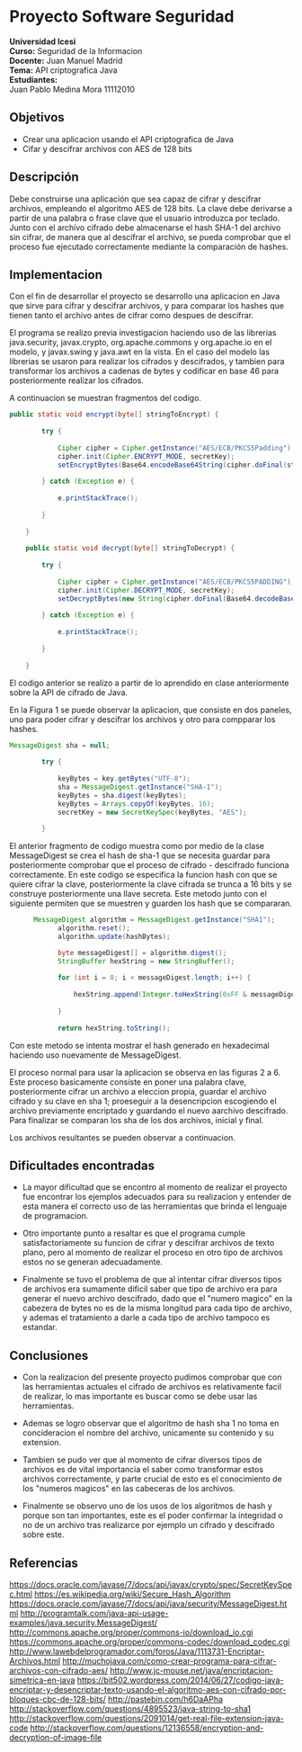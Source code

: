 # Proyecto Software Seguridad  
**Universidad Icesi**  
**Curso:** Seguridad de la Informacion  
**Docente:** Juan Manuel Madrid  
**Tema:**  API criptografica Java  
**Estudiantes:**    
Juan Pablo Medina Mora 11112010  

## Objetivos
* Crear una aplicacion usando el API criptografica de Java
* Cifar y descifrar archivos con AES de 128 bits

## Descripción
Debe construirse una aplicación que sea capaz de cifrar y descifrar archivos, empleando el algoritmo AES de 128 bits. La clave debe derivarse a partir de una palabra o frase clave que el usuario introduzca por teclado. Junto con el archivo cifrado debe almacenarse el hash SHA-1 del archivo sin cifrar, de manera que al descifrar el archivo, se pueda comprobar que el proceso fue ejecutado correctamente mediante la comparación de hashes.

## Implementacion
Con el fin de desarrollar el proyecto se desarrollo una aplicacion en Java que sirve para cifrar y descifrar archivos, y para comparar los hashes que tienen tanto el archivo antes de cifrar como despues de descifrar.

El programa se realizo previa investigacion haciendo uso de las librerias java.security, javax.crypto, org.apache.commons y org.apache.io en el modelo, y javax.swing y java.awt en la vista. En el caso del modelo las librerias se usaron para realizar los cifrados y descifrados, y tambien para transformar los archivos a cadenas de bytes y codificar en base 46 para posteriormente realizar los cifrados.

A continuacion se muestran fragmentos del codigo.

```java
public static void encrypt(byte[] stringToEncrypt) {
    	
        try {
        	
            Cipher cipher = Cipher.getInstance("AES/ECB/PKCS5Padding");        
            cipher.init(Cipher.ENCRYPT_MODE, secretKey);
            setEncryptBytes(Base64.encodeBase64String(cipher.doFinal(stringToEncrypt)));
        
        } catch (Exception e) {
            
        	e.printStackTrace();
        	
        }
        
    }
    
    public static void decrypt(byte[] stringToDecrypt) {
    	
        try {
        	
            Cipher cipher = Cipher.getInstance("AES/ECB/PKCS5PADDING");
            cipher.init(Cipher.DECRYPT_MODE, secretKey);
            setDecryptBytes(new String(cipher.doFinal(Base64.decodeBase64(stringToDecrypt))));
            
        } catch (Exception e) {
         
        	e.printStackTrace();
        	
        }
        
    }
```
El codigo anterior se realizo a partir de lo aprendido en clase anteriormente sobre la API de cifrado de Java.



En la Figura 1 se puede observar la aplicacion, que consiste en dos paneles, uno para poder cifrar y descifrar los archivos y otro para compparar los hashes.

```java
MessageDigest sha = null;
        
        try {
        	
            keyBytes = key.getBytes("UTF-8");
            sha = MessageDigest.getInstance("SHA-1");
            keyBytes = sha.digest(keyBytes);
            keyBytes = Arrays.copyOf(keyBytes, 16); 
            secretKey = new SecretKeySpec(keyBytes, "AES");
            
        }
```
El anterior fragmento de codigo muestra como por medio de la clase MessageDigest se crea el hash de sha-1 que se necesita guardar para posteriormente comprobar que el proceso de cifrado - descifrado funciona correctamente.  En este codigo se especifica la funcion hash con que se quiere cifrar la clave, posteriormente la clave cifrada se trunca a 16 bits y se construye posteriormente una llave secreta.
Este metodo junto con el siguiente permiten que se muestren y guarden los hash que se compararan.

```java
      MessageDigest algorithm = MessageDigest.getInstance("SHA1");
			algorithm.reset();
			algorithm.update(hashBytes);

			byte messageDigest[] = algorithm.digest();
			StringBuffer hexString = new StringBuffer();
			
			for (int i = 0; i < messageDigest.length; i++) {
				
				hexString.append(Integer.toHexString(0xFF & messageDigest[i]));
				
			}
			
			return hexString.toString();
```
Con este metodo se intenta mostrar el hash generado en hexadecimal haciendo uso nuevamente de MessageDigest.

El proceso normal para usar la aplicacion se observa en las figuras 2 a 6. Este proceso basicamente consiste en poner una palabra clave, posteriormente cifrar un archivo a eleccion propia, guardar el archivo cifrado y su clave en sha 1; proeseguir a la desencripcion escogiendo el archivo previamente encriptado y guardando el nuevo aarchivo descifrado. Para finalizar se comparan los sha de los dos archivos, inicial y final.



Los archivos resultantes se pueden observar a continuacion.



## Dificultades encontradas
* La mayor dificultad que se encontro al momento de realizar el proyecto fue encontrar los ejemplos adecuados para su realizacion y entender de esta manera el correcto uso de las herramientas que brinda el lenguaje de programacion.

* Otro importante punto a resaltar es que el programa cumple satisfactoriamente su funcion de cifrar y descifrar archivos de texto plano, pero al momento de realizar el proceso en otro tipo de archivos estos no se generan adecuadamente.

* Finalmente se tuvo el problema de que al intentar cifrar diversos tipos de archivos era sumamente dificil saber que tipo de archivo era para generar el nuevo archivo descifrado, dado que el "numero magico" en la cabezera de bytes no es de la misma longitud para cada tipo de archivo, y ademas el tratamiento a darle a cada tipo de archivo tampoco es estandar.

## Conclusiones
* Con la realizacion del presente proyecto pudimos comprobar que con las herramientas actuales el cifrado de archivos es relativamente facil de realizar, lo mas importante es buscar como se debe usar las herramientas.  

* Ademas se logro observar que el algoritmo de hash sha 1 no toma en concideracion el nombre del archivo, unicamente su contenido y su extension.  

* Tambien se pudo ver que al momento de cifrar diversos tipos de archivos es de vital importancia el saber como transformar estos archivos correctamente, y parte crucial de esto es el conocimiento de los "numeros magicos" en las cabeceras de los archivos.

* Finalmente se observo uno de los usos de los algoritmos de hash y porque son tan importantes, este es el poder confirmar la integridad o no de un archivo tras realizarce por ejemplo un cifrado y descifrado sobre este.

## Referencias
https://docs.oracle.com/javase/7/docs/api/javax/crypto/spec/SecretKeySpec.html
https://es.wikipedia.org/wiki/Secure_Hash_Algorithm
https://docs.oracle.com/javase/7/docs/api/java/security/MessageDigest.html
http://programtalk.com/java-api-usage-examples/java.security.MessageDigest/
http://commons.apache.org/proper/commons-io/download_io.cgi
https://commons.apache.org/proper/commons-codec/download_codec.cgi
http://www.lawebdelprogramador.com/foros/Java/1113731-Encriptar-Archivos.html
http://muchojava.com/como-crear-programa-para-cifrar-archivos-con-cifrado-aes/
http://www.jc-mouse.net/java/encriptacion-simetrica-en-java
https://bit502.wordpress.com/2014/06/27/codigo-java-encriptar-y-desencriptar-texto-usando-el-algoritmo-aes-con-cifrado-por-bloques-cbc-de-128-bits/
http://pastebin.com/h6DaAPha
http://stackoverflow.com/questions/4895523/java-string-to-sha1
http://stackoverflow.com/questions/2091014/get-real-file-extension-java-code
http://stackoverflow.com/questions/12136558/encryption-and-decryption-of-image-file
